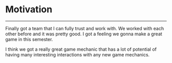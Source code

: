 # Motivation

---

Finally got a team that I can fully trust and work with. We worked with each other before and it was pretty good. I got a feeling we gonna make a great game in this semester.

I think we got a really great game mechanic that has a lot of potential of having many interesting interactions with any new game mechanics.